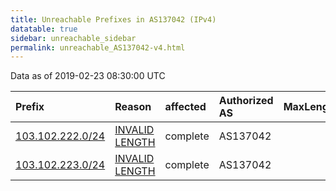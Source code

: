 ```yaml
---
title: Unreachable Prefixes in AS137042 (IPv4)
datatable: true
sidebar: unreachable_sidebar
permalink: unreachable_AS137042-v4.html
---
```


Data as of 2019-02-23 08:30:00 UTC


<div class="datatable-begin"></div>

| Prefix                                                     | Reason                                                                                                      | affected   | Authorized AS   |   MaxLength | Anchor                                       |   unreachable /24s |
|:-----------------------------------------------------------|:------------------------------------------------------------------------------------------------------------|:-----------|:----------------|------------:|:---------------------------------------------|-------------------:|
| [103.102.222.0/24](https://stat.ripe.net/103.102.222.0/24) | [INVALID LENGTH](https://rpki-validator.ripe.net/announcement-preview?asn=AS137042&prefix=103.102.222.0/24) | complete   | AS137042        |          23 | [APNIC](unreachable_APNIC_RPKI_Root-v4.html) |                  1 |
| [103.102.223.0/24](https://stat.ripe.net/103.102.223.0/24) | [INVALID LENGTH](https://rpki-validator.ripe.net/announcement-preview?asn=AS137042&prefix=103.102.223.0/24) | complete   | AS137042        |          23 | [APNIC](unreachable_APNIC_RPKI_Root-v4.html) |                  1 |

<div class="datatable-end"></div>